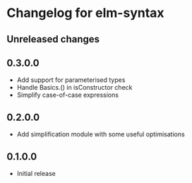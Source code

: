 # Changelog for elm-syntax

## Unreleased changes

## 0.3.0.0

- Add support for parameterised types
- Handle Basics.() in isConstructor check
- Simplify case-of-case expressions

## 0.2.0.0

- Add simplification module with some useful optimisations


## 0.1.0.0

- Initial release
